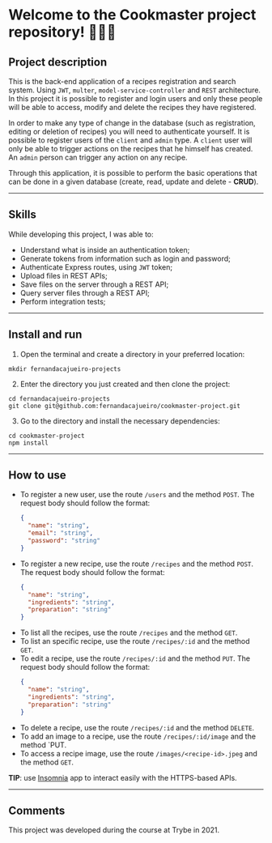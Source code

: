 # Welcome to the Cookmaster project repository! 👩🏻‍🍳

## Project description

This is the back-end application of a recipes registration and search system. Using `JWT`, `multer`, `model-service-controller` and `REST` architecture. In this project it is possible to register and login users and only these people will be able to access, modify and delete the recipes they have registered.

In order to make any type of change in the database (such as registration, editing or deletion of recipes) you will need to authenticate yourself. It is possible to register users of the `client` and `admin` type. A `client` user will only be able to trigger actions on the recipes that he himself has created. An `admin` person can trigger any action on any recipe.

Through this application, it is possible to perform the basic operations that can be done in a given database (create, read, update and delete - **CRUD**).

---

## Skills

While developing this project, I was able to:
- Understand what is inside an authentication token;
- Generate tokens from information such as login and password;
- Authenticate Express routes, using `JWT` token;
- Upload files in REST APIs;
- Save files on the server through a REST API;
- Query server files through a REST API;
- Perform integration tests;

---

## Install and run

1. Open the terminal and create a directory in your preferred location:
  ```
  mkdir fernandacajueiro-projects
  ```
2. Enter the directory you just created and then clone the project:
  ```
  cd fernandacajueiro-projects
  git clone git@github.com:fernandacajueiro/cookmaster-project.git
  ```
3. Go to the directory and install the necessary dependencies:
  ```
  cd cookmaster-project
  npm install
  ```
---

## How to use

- To register a new user, use the route `/users` and the method `POST`. The request body should follow the format:
  ```json
  {
    "name": "string",
    "email": "string",
    "password": "string"
  }
  ```
- To register a new recipe, use the route `/recipes` and the method `POST`. The request body should follow the format:
  ```json
  {
    "name": "string",
    "ingredients": "string",
    "preparation": "string"
  }
  ```
- To list all the recipes, use the route `/recipes` and the method `GET`.
- To list an specific recipe, use the route `/recipes/:id` and the method `GET`.
- To edit a recipe, use the route `/recipes/:id` and the method `PUT`. The request body should follow the format:
  ```json
  {
    "name": "string",
    "ingredients": "string",
    "preparation": "string"
  }
  ```
- To delete a recipe, use the route `/recipes/:id` and the method `DELETE`.
- To add an image to a recipe, use the route `/recipes/:id/image` and the method `PUT.
- To access a recipe image, use the route `/images/<recipe-id>.jpeg` and the method `GET`.

**TIP**: use [Insomnia](https://insomnia.rest/) app to interact easily with the HTTPS-based APIs.

---

## Comments

This project was developed during the course at Trybe in 2021.
